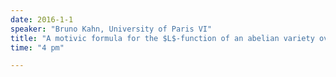 ```yaml
---
date: 2016-1-1
speaker: "Bruno Kahn, University of Paris VI"
title: "A motivic formula for the $L$-function of an abelian variety over a function field"
time: "4 pm" 

---
```


